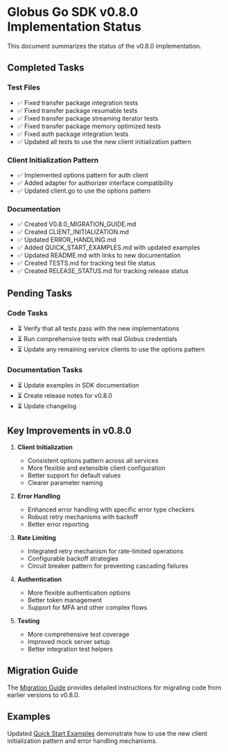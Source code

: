 # Globus Go SDK v0.8.0 Implementation Status

This document summarizes the status of the v0.8.0 implementation.

## Completed Tasks

### Test Files
- ✅ Fixed transfer package integration tests
- ✅ Fixed transfer package resumable tests
- ✅ Fixed transfer package streaming iterator tests
- ✅ Fixed transfer package memory optimized tests
- ✅ Fixed auth package integration tests
- ✅ Updated all tests to use the new client initialization pattern

### Client Initialization Pattern
- ✅ Implemented options pattern for auth client
- ✅ Added adapter for authorizer interface compatibility
- ✅ Updated client.go to use the options pattern

### Documentation
- ✅ Created V0.8.0_MIGRATION_GUIDE.md
- ✅ Created CLIENT_INITIALIZATION.md
- ✅ Updated ERROR_HANDLING.md
- ✅ Added QUICK_START_EXAMPLES.md with updated examples
- ✅ Updated README.md with links to new documentation
- ✅ Created TESTS.md for tracking test file status
- ✅ Created RELEASE_STATUS.md for tracking release status

## Pending Tasks

### Code Tasks
- ⏳ Verify that all tests pass with the new implementations
- ⏳ Run comprehensive tests with real Globus credentials
- ⏳ Update any remaining service clients to use the options pattern

### Documentation Tasks
- ⏳ Update examples in SDK documentation
- ⏳ Create release notes for v0.8.0
- ⏳ Update changelog

## Key Improvements in v0.8.0

1. **Client Initialization**
   - Consistent options pattern across all services
   - More flexible and extensible client configuration
   - Better support for default values
   - Clearer parameter naming

2. **Error Handling**
   - Enhanced error handling with specific error type checkers
   - Robust retry mechanisms with backoff
   - Better error reporting

3. **Rate Limiting**
   - Integrated retry mechanism for rate-limited operations
   - Configurable backoff strategies
   - Circuit breaker pattern for preventing cascading failures

4. **Authentication**
   - More flexible authentication options
   - Better token management
   - Support for MFA and other complex flows

5. **Testing**
   - More comprehensive test coverage
   - Improved mock server setup
   - Better integration test helpers

## Migration Guide

The [Migration Guide](V0.8.0_MIGRATION_GUIDE.md) provides detailed instructions for migrating code from earlier versions to v0.8.0.

## Examples

Updated [Quick Start Examples](QUICK_START_EXAMPLES.md) demonstrate how to use the new client initialization pattern and error handling mechanisms.